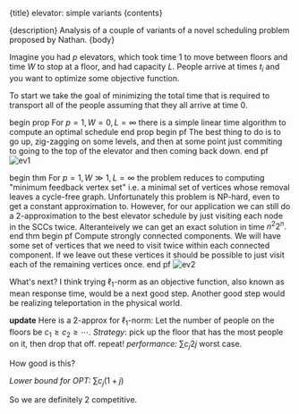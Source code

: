 {title}
elevator: simple variants
{contents}

{description}
Analysis of a couple of variants of a novel scheduling problem
proposed by Nathan.
{body}

Imagine you had $p$ elevators, which took time $1$ to move
between floors and time $W$ to stop at a floor, and had capacity
$L$. People arrive at times $t_i$ and you want to optimize some
objective function.

To start we take the goal of minimizing the total time that is
required to transport all of the people assuming that they all
arrive at time $0$.

begin prop
For $p=1,W=0,L=\infty$ there is a simple linear time algorithm to
compute an optimal schedule
end prop
begin pf
The best thing to do is to go up, zig-zagging on some levels, and
then at some point just commiting to going to the top of the
elevator and then coming back down.
end pf
![ev1](src/images/ev1.png)

begin thm
For $p=1,W\gg 1,L=\infty$ the problem reduces to computing
"minimum feedback vertex set" i.e. a minimal set of vertices
whose removal leaves a cycle-free graph.
Unfortunately this problem is NP-hard, even to get a constant
approximation to.
However, for our application we can still do a $2$-approximation
to the best elevator schedule by just visiting each node in the
SCCs twice.
Alteranteively we can get an exact solution in time $n^2 2^n.$
end thm
begin pf
Compute strongly connected components.
We will have some set of vertices that we need to visit twice
within each connected component. If we leave out these vertices
it should be possible to just visit each of the remaining
vertices once.
end pf
![ev2](src/images/ev2.png)

What's next?
I think trying $\ell_1$-norm as an objective function, also known
as mean response time, would be a next good step. Another good
step would be realizing teleportation in the physical world.


**update**
Here is a $2$-approx for $\ell_1$-norm:
Let the number of people on the floors be $c_1\geq c_2\geq
\cdots.$
*Strategy*: pick up the floor that has the most people on it,
then drop that off. repeat!
*performance:* $\sum c_j 2j$ worst case.

How good is this?

*Lower bound for OPT:* $\sum c_j (1+j)$

So we are definitely $2$ competitive.

